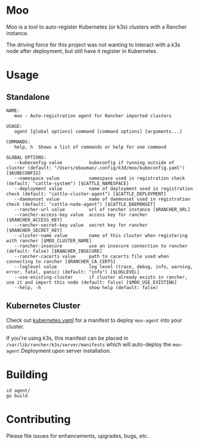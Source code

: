 # Moo

Moo is a tool to auto-register Kubernetes (or k3s) clusters with a Rancher instance.

The driving force for this project was not wanting to interact with a k3s node after deployment,
but still have it register in Kubernetes.

# Usage

## Standalone

```text
NAME:
   moo - Auto-registration agent for Rancher imported clusters

USAGE:
   agent [global options] command [command options] [arguments...]

COMMANDS:
   help, h  Shows a list of commands or help for one command

GLOBAL OPTIONS:
   --kubeconfig value          kubeconfig if running outside of cluster (default: "/Users/ebauman/.config/k3d/moo/kubeconfig.yaml") [$KUBECONFIG]
   --namespace value           namespace used in registration check (default: "cattle-system") [$CATTLE_NAMESPACE]
   --deployment value          name of deployment used in registration check (default: "cattle-cluster-agent") [$CATTLE_DEPLOYMENT]
   --daemonset value           name of daemonset used in registration check (default: "cattle-node-agent") [$CATTLE_DAEMONSET]
   --rancher-url value         url of rancher instance [$RANCHER_URL]
   --rancher-access-key value  access key for rancher [$RANCHER_ACCESS_KEY]
   --rancher-secret-key value  secret key for rancher [$RANCHER_SECRET_KEY]
   --cluster-name value        name of this cluster when registering with rancher [$MOO_CLUSTER_NAME]
   --rancher-insecure          use an insecure connection to rancher (default: false) [$RANCHER_INSECURE]
   --rancher-cacerts value     path to cacerts file used when connecting to rancher [$RANCHER_CA_CERTS]
   --loglevel value            log level (trace, debug, info, warning, error, fatal, panic) (default: "info") [$LOGLEVEL]
   --use-existing-cluster      if cluster already exists in rancher, use it and import this node (default: false) [$MOO_USE_EXISTING]
   --help, -h                  show help (default: false)

```

## Kubernetes Cluster

Check out [kubernetes.yaml](package/kubernetes.yaml) for a manifest to deploy `moo-agent` into your cluster. 

If you're using k3s, this manifest can be placed in `/var/lib/rancher/k3s/server/manifests` which will auto-deploy
the `moo-agent` Deployment upon server installation. 


# Building

```text
cd agent/
go build
```

# Contributing

Please file issues for enhancements, upgrades, bugs, etc. 